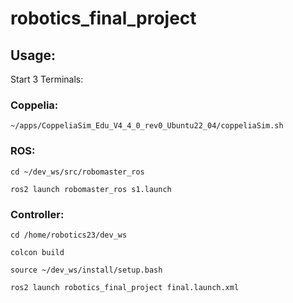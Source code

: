 # robotics_final_project

## Usage:

Start 3 Terminals:

### Coppelia:

`~/apps/CoppeliaSim_Edu_V4_4_0_rev0_Ubuntu22_04/coppeliaSim.sh`

### ROS:

`cd ~/dev_ws/src/robomaster_ros`

`ros2 launch robomaster_ros s1.launch`

### Controller:

`cd /home/robotics23/dev_ws`

`colcon build`

`source ~/dev_ws/install/setup.bash`

`ros2 launch robotics_final_project final.launch.xml`




